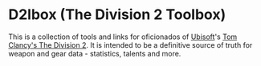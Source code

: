 # D2lbox (The Division 2 Toolbox)

This is a collection of tools and links for oficionados of [Ubisoft](https://www.ubisoft.com/en-us)'s
[Tom Clancy's The Division 2](https://www.ubisoft.com/en-us/game/the-division/the-division-2). It is
intended to be a definitive source of truth for weapon and gear data - statistics, talents and more.
